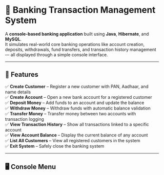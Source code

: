 # 🏦 Banking Transaction Management System

A **console-based banking application** built using **Java**, **Hibernate**, and **MySQL**.  
It simulates real-world core banking operations like account creation, deposits, withdrawals, fund transfers, and transaction history management — all displayed through a simple console interface.

---

## 🚀 Features

✅ **Create Customer** – Register a new customer with PAN, Aadhaar, and name details  
✅ **Create Account** – Open a new bank account for a registered customer  
✅ **Deposit Money** – Add funds to an account and update the balance  
✅ **Withdraw Money** – Withdraw funds with automatic balance validation  
✅ **Transfer Money** – Transfer money between two accounts with transaction logging  
✅ **View Transaction History** – Show all transactions linked to a specific account  
✅ **View Account Balance** – Display the current balance of any account  
✅ **List All Customers** – View all registered customers in the system  
✅ **Exit System** – Safely close the banking system  

---

## 🖥️ Console Menu

